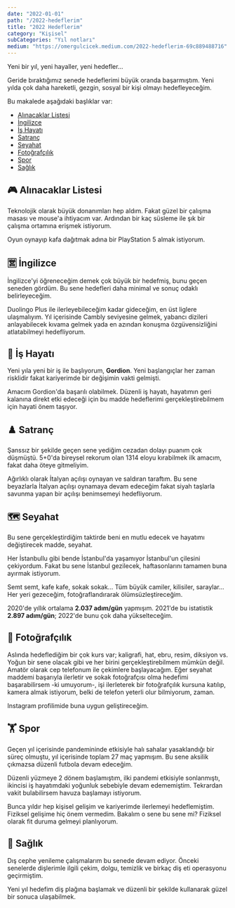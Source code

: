 ```yaml
---
date: "2022-01-01"
path: "/2022-hedeflerim"
title: "2022 Hedeflerim"
category: "Kişisel"
subCategories: "Yıl notları"
medium: "https://omergulcicek.medium.com/2022-hedeflerim-69c889488716"
---
```


Yeni bir yıl, yeni hayaller, yeni hedefler...

Geride bıraktığımız senede hedeflerimi büyük oranda başarmıştım. Yeni yılda çok daha hareketli, gezgin, sosyal bir kişi olmayı hedefleyeceğim.

Bu makalede aşağıdaki başlıklar var:

- <a href="#alinacaklar-listesi">Alınacaklar Listesi</a>
- <a href="#ingilizce">İngilizce</a>
- <a href="#is-hayati">İş Hayatı</a>
- <a href="#satranc">Satranç</a>
- <a href="#seyahat">Seyahat</a>
- <a href="#fotografcilik">Fotoğrafçılık</a>
- <a href="#spor">Spor</a>
- <a href="#saglik">Sağlık</a>

## 🎮 Alınacaklar Listesi

Teknolojik olarak büyük donanımları hep aldım. Fakat güzel bir çalışma masası ve mouse'a ihtiyacım var. Ardından bir kaç süsleme ile şık bir çalışma ortamına erişmek istiyorum.

Oyun oynayıp kafa dağıtmak adına bir PlayStation 5 almak istiyorum.

## 🈺 İngilizce

İngilizce'yi öğreneceğim demek çok büyük bir hedefmiş, bunu geçen seneden gördüm. Bu sene hedefleri daha minimal ve sonuç odaklı belirleyeceğim.

Duolingo Plus ile ilerleyebileceğim kadar gideceğim, en üst liglere ulaşmalıyım. Yıl içerisinde Cambly seviyesine gelmek, yabancı dizileri anlayabilecek kıvama gelmek yada en azından konuşma özgüvensizliğini atlatabilmeyi hedefliyorum.

## 🏢 İş Hayatı

Yeni yıla yeni bir iş ile başlıyorum, **Gordion**. Yeni başlangıçlar her zaman risklidir fakat kariyerimde bir değişimin vakti gelmişti.

Amacım Gordion'da başarılı olabilmek. Düzenli iş hayatı, hayatımın geri kalanına direkt etki edeceği için bu madde hedeflerimi gerçekleştirebilmem için hayati önem taşıyor.

## ♟️ Satranç

Şanssız bir şekilde geçen sene yediğim cezadan dolayı puanım çok düşmüştü. 5+0'da bireysel rekorum olan 1314 eloyu kırabilmek ilk amacım, fakat daha öteye gitmeliyim.

Ağırlıklı olarak İtalyan açılışı oynayan ve saldıran taraftım. Bu sene beyazlarla İtalyan açılışı oynamaya devam edeceğim fakat siyah taşlarla savunma yapan bir açılışı benimsemeyi hedefliyorum.

## 🗺️ Seyahat

Bu sene gerçekleştirdiğim taktirde beni en mutlu edecek ve hayatımı değiştirecek madde, seyahat.

Her İstanbullu gibi bende İstanbul'da yaşamıyor İstanbul'un çilesini çekiyordum. Fakat bu sene İstanbul gezilecek, haftasonlarını tamamen buna ayırmak istiyorum.

Semt semt, kafe kafe, sokak sokak... Tüm büyük camiler, kilisiler, saraylar... Her yeri gezeceğim, fotoğraflandırarak ölümsüzleştireceğim.

2020'de yıllık ortalama **2.037 adım/gün** yapmışım. 2021'de bu istatistik **2.897 adım/gün**; 2022'de bunu çok daha yükselteceğim.

## 📸 Fotoğrafçılık

Aslında hedeflediğim bir çok kurs var; kaligrafi, hat, ebru, resim, diksiyon vs. Yoğun bir sene olacak gibi ve her birini gerçekleştirebilmem mümkün değil. Amatör olarak cep telefonum ile çekimlere başlayacağım. Eğer seyahat maddemi başarıyla ilerletir ve sokak fotoğrafçısı olma hedefimi başarabilirsem -ki umuyorum-, işi ilerleterek bir fotoğrafçılık kursuna katılıp, kamera almak istiyorum, belki de telefon yeterli olur bilmiyorum, zaman.

Instagram profilimide buna uygun geliştireceğim.

## 🏋️ Spor

Geçen yıl içerisinde pandemininde etkisiyle halı sahalar yasaklandığı bir süreç olmuştu, yıl içerisinde toplam 27 maç yapmışım. Bu sene aksilik çıkmazsa düzenli futbola devam edeceğim.

Düzenli yüzmeye 2 dönem başlamıştım, ilki pandemi etkisiyle sonlanmıştı, ikincisi iş hayatımdaki yoğunluk sebebiyle devam edememiştim. Tekrardan vakit bulabilirsem havuza başlamayı istiyorum.

Bunca yıldır hep kişisel gelişim ve kariyerimde ilerlemeyi hedeflemiştim. Fiziksel gelişime hiç önem vermedim. Bakalım o sene bu sene mi? Fiziksel olarak fit duruma gelmeyi planlıyorum.

## 🦷 Sağlık

Dış cephe yenileme çalışmalarım bu senede devam ediyor. Önceki senelerde dişlerimle ilgili çekim, dolgu, temizlik ve birkaç diş eti operasyonu geçirmiştim.

Yeni yıl hedefim diş plağına başlamak ve düzenli bir şekilde kullanarak güzel bir sonuca ulaşabilmek.
